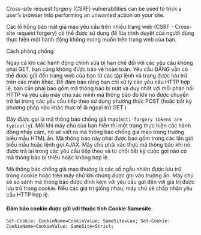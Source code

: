 Cross-site request forgery (CSRF) vulnerabilities can be used to trick a user’s browser into performing an unwanted action on your site.


Các lỗ hổng bảo mật giả mạo yêu cầu trên nhiều trang web (CSRF - Cross-site request forgery) có thể được sử dụng để lừa trình duyệt của người dùng thực hiện một hành động không mong muốn trên trang web của bạn.

Cách phòng chống

Ngay cả khi các hành động chỉnh sửa bị hạn chế đối với các yêu cầu không phải GET, bạn cũng không được bảo vệ hoàn toàn. Yêu cầu ĐĂNG vẫn có thể được gửi đến trang web của bạn từ các tập lệnh và trang được lưu trữ trên các miền khác. Để đảm bảo rằng bạn chỉ xử lý các yêu cầu HTTP hợp lệ, bạn cần phải bao gồm mã thông báo bí mật và duy nhất với mỗi phản hồi HTTP và yêu cầu máy chủ xác minh mã thông báo đó khi nó được chuyển trở lại trong các yêu cầu tiếp theo sử dụng phương thức POST (hoặc bất kỳ phương pháp nào khác thực tế là ngoại trừ GET.)

Đây được gọi là mã thông báo chống giả mạo(`Anti-forgery tokens are typically`). Mỗi khi máy chủ của bạn hiển thị một trang thực hiện các hành động nhạy cảm, nó sẽ viết ra mã thông báo chống giả mạo trong trường biểu mẫu HTML ẩn. Mã thông báo này phải được bao gồm trong các lần gửi biểu mẫu hoặc lệnh gọi AJAX. Máy chủ phải xác thực mã thông báo khi nó được trả lại trong các yêu cầu tiếp theo và từ chối bất kỳ cuộc gọi nào có mã thông báo bị thiếu hoặc không hợp lệ.

Mã thông báo chống giả mạo thường là các số ngẫu nhiên được lưu trữ trong cookie hoặc trên máy chủ khi chúng được ghi vào trường ẩn. Máy chủ sẽ so sánh mã thông báo được đính kèm với yêu cầu gửi đến với giá trị được lưu trữ trong cookie. Nếu các giá trị giống nhau, máy chủ sẽ chấp nhận yêu cầu HTTP hợp lệ.

#### **Đảm bảo cookie được gửi với thuộc tính Cookie Samesite**

`Set-Cookie: CookieName=CookieValue; SameSite=Lax;
Set-Cookie: CookieName=CookieValue; SameSite=Strict;`
